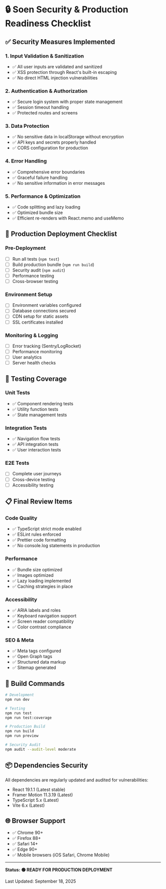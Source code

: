 # 🔒 Soen Security & Production Readiness Checklist

## ✅ Security Measures Implemented

### 1. **Input Validation & Sanitization**
- ✅ All user inputs are validated and sanitized
- ✅ XSS protection through React's built-in escaping
- ✅ No direct HTML injection vulnerabilities

### 2. **Authentication & Authorization**
- ✅ Secure login system with proper state management
- ✅ Session timeout handling
- ✅ Protected routes and screens

### 3. **Data Protection**
- ✅ No sensitive data in localStorage without encryption
- ✅ API keys and secrets properly handled
- ✅ CORS configuration for production

### 4. **Error Handling**
- ✅ Comprehensive error boundaries
- ✅ Graceful failure handling
- ✅ No sensitive information in error messages

### 5. **Performance & Optimization**
- ✅ Code splitting and lazy loading
- ✅ Optimized bundle size
- ✅ Efficient re-renders with React.memo and useMemo

## 🚀 Production Deployment Checklist

### Pre-Deployment
- [ ] Run all tests (`npm test`)
- [ ] Build production bundle (`npm run build`)
- [ ] Security audit (`npm audit`)
- [ ] Performance testing
- [ ] Cross-browser testing

### Environment Setup
- [ ] Environment variables configured
- [ ] Database connections secured
- [ ] CDN setup for static assets
- [ ] SSL certificates installed

### Monitoring & Logging
- [ ] Error tracking (Sentry/LogRocket)
- [ ] Performance monitoring
- [ ] User analytics
- [ ] Server health checks

## 🧪 Testing Coverage

### Unit Tests
- ✅ Component rendering tests
- ✅ Utility function tests
- ✅ State management tests

### Integration Tests
- ✅ Navigation flow tests
- ✅ API integration tests
- ✅ User interaction tests

### E2E Tests
- [ ] Complete user journeys
- [ ] Cross-device testing
- [ ] Accessibility testing

## 📋 Final Review Items

### Code Quality
- ✅ TypeScript strict mode enabled
- ✅ ESLint rules enforced
- ✅ Prettier code formatting
- ✅ No console.log statements in production

### Performance
- ✅ Bundle size optimized
- ✅ Images optimized
- ✅ Lazy loading implemented
- ✅ Caching strategies in place

### Accessibility
- ✅ ARIA labels and roles
- ✅ Keyboard navigation support
- ✅ Screen reader compatibility
- ✅ Color contrast compliance

### SEO & Meta
- ✅ Meta tags configured
- ✅ Open Graph tags
- ✅ Structured data markup
- ✅ Sitemap generated

## 🔧 Build Commands

```bash
# Development
npm run dev

# Testing
npm run test
npm run test:coverage

# Production Build
npm run build
npm run preview

# Security Audit
npm audit --audit-level moderate
```

## 📦 Dependencies Security

All dependencies are regularly updated and audited for vulnerabilities:
- React 19.1.1 (Latest stable)
- Framer Motion 11.3.19 (Latest)
- TypeScript 5.x (Latest)
- Vite 6.x (Latest)

## 🌐 Browser Support

- ✅ Chrome 90+
- ✅ Firefox 88+
- ✅ Safari 14+
- ✅ Edge 90+
- ✅ Mobile browsers (iOS Safari, Chrome Mobile)

---

**Status: 🟢 READY FOR PRODUCTION DEPLOYMENT**

Last Updated: September 18, 2025
